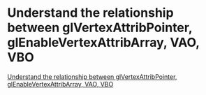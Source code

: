 # Understand the relationship between glVertexAttribPointer, glEnableVertexAttribArray, VAO, VBO
[Understand the relationship between glVertexAttribPointer, glEnableVertexAttribArray, VAO, VBO](https://aiwithcloud.com/2022/09/19/understand_the_relationship_between_glvertexattribpointer_glenablevertexattribarray_vao_vbo/)